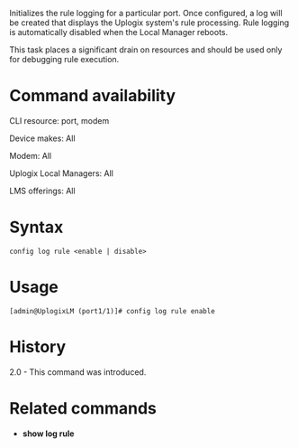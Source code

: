 <!-- 5.4 -->

Initializes the rule logging for a particular port. Once configured, a log will be created that displays the Uplogix system's rule processing. Rule logging is automatically disabled when the Local Manager reboots.

This task places a significant drain on resources and should be used only for debugging rule execution.

# Command availability 

CLI resource: port, modem

Device makes: All

Modem: All

Uplogix Local Managers: All

LMS offerings: All

# Syntax 

```
config log rule <enable | disable>
```

# Usage 

```
[admin@UplogixLM (port1/1)]# config log rule enable
```

# History 

2.0 - This command was introduced.

# Related commands 

- **show log rule**

